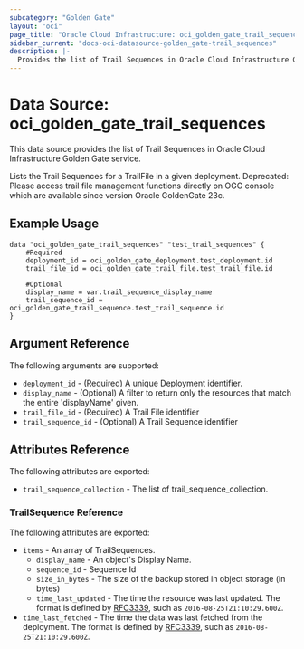 ```yaml
---
subcategory: "Golden Gate"
layout: "oci"
page_title: "Oracle Cloud Infrastructure: oci_golden_gate_trail_sequences"
sidebar_current: "docs-oci-datasource-golden_gate-trail_sequences"
description: |-
  Provides the list of Trail Sequences in Oracle Cloud Infrastructure Golden Gate service
---
```


# Data Source: oci_golden_gate_trail_sequences
This data source provides the list of Trail Sequences in Oracle Cloud Infrastructure Golden Gate service.

Lists the Trail Sequences for a TrailFile in a given deployment. Deprecated: Please access trail file management functions directly on OGG console which are available since version Oracle GoldenGate 23c.


## Example Usage

```hcl
data "oci_golden_gate_trail_sequences" "test_trail_sequences" {
	#Required
	deployment_id = oci_golden_gate_deployment.test_deployment.id
	trail_file_id = oci_golden_gate_trail_file.test_trail_file.id

	#Optional
	display_name = var.trail_sequence_display_name
	trail_sequence_id = oci_golden_gate_trail_sequence.test_trail_sequence.id
}
```

## Argument Reference

The following arguments are supported:

* `deployment_id` - (Required) A unique Deployment identifier. 
* `display_name` - (Optional) A filter to return only the resources that match the entire 'displayName' given. 
* `trail_file_id` - (Required) A Trail File identifier 
* `trail_sequence_id` - (Optional) A Trail Sequence identifier 


## Attributes Reference

The following attributes are exported:

* `trail_sequence_collection` - The list of trail_sequence_collection.

### TrailSequence Reference

The following attributes are exported:

* `items` - An array of TrailSequences. 
	* `display_name` - An object's Display Name. 
	* `sequence_id` - Sequence Id 
	* `size_in_bytes` - The size of the backup stored in object storage (in bytes) 
	* `time_last_updated` - The time the resource was last updated. The format is defined by [RFC3339](https://tools.ietf.org/html/rfc3339), such as `2016-08-25T21:10:29.600Z`. 
* `time_last_fetched` - The time the data was last fetched from the deployment. The format is defined by [RFC3339](https://tools.ietf.org/html/rfc3339), such as `2016-08-25T21:10:29.600Z`. 

